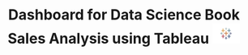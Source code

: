 <h1 align="center">Dashboard for Data Science Book Sales Analysis using Tableau
<a href="https://public.tableau.com/views/YOUTUBEDASHBOARDextract/youtube?:language=en-US&publish=yes&:display_count=n&:origin=viz_share_link" target="_blank" rel="noreferrer">
<img src="https://github.com/anandaiml19/Subscription-Dashboard-for-365-Data-Science-EduTech-Platform-using-Tableau-SQL-and-Excel/blob/main/Images/Tableau.jpg" 
alt="tableau" width="55" height="40"/> </a> </h1>

